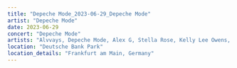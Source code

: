 ```yaml
---
title: "Depeche Mode_2023-06-29_Depeche Mode"
artist: "Depeche Mode"
date: 2023-06-29
concert: "Depeche Mode"
artists: "Alvvays, Depeche Mode, Alex G, Stella Rose, Kelly Lee Owens, Alissic"
location: "Deutsche Bank Park"
location_details: "Frankfurt am Main, Germany"
---
```

